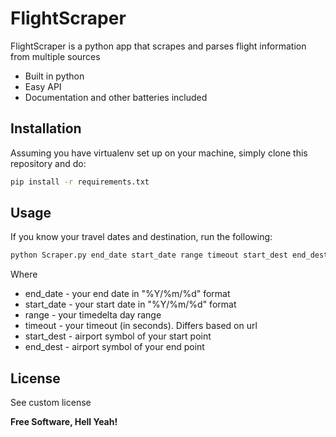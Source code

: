 FlightScraper
=========

FlightScraper is a python app that scrapes and parses flight information from multiple sources

  - Built in python
  - Easy API
  - Documentation and other batteries included


Installation
--------------
Assuming you have virtualenv set up on your machine, simply clone this repository and do:

```sh
pip install -r requirements.txt
```

Usage
--------------
If you know your travel dates and destination, run the following:

```sh
python Scraper.py end_date start_date range timeout start_dest end_dest
```

Where 
  - end_date - your end date in "%Y/%m/%d" format
  - start_date - your start date in "%Y/%m/%d" format
  - range - your timedelta day range
  - timeout - your timeout (in seconds). Differs based on url
  - start_dest - airport symbol of your start point
  - end_dest - airport symbol of your end point



License
----

See custom license


**Free Software, Hell Yeah!**
